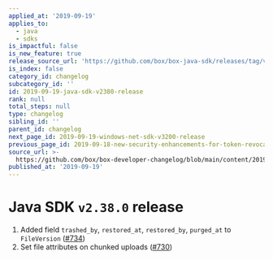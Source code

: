 ```yaml
---
applied_at: '2019-09-19'
applies_to:
  - java
  - sdks
is_impactful: false
is_new_feature: true
release_source_url: 'https://github.com/box/box-java-sdk/releases/tag/v2.38.0'
is_index: false
category_id: changelog
subcategory_id: ''
id: 2019-09-19-java-sdk-v2380-release
rank: null
total_steps: null
type: changelog
sibling_id: ''
parent_id: changelog
next_page_id: 2019-09-19-windows-net-sdk-v3200-release
previous_page_id: 2019-09-18-new-security-enhancements-for-token-revocation
source_url: >-
  https://github.com/box/box-developer-changelog/blob/main/content/2019/09-19-java-sdk-v2380-release.md
published_at: '2019-09-19'
---
```

# Java SDK `v2.38.0` release

1. Added field `trashed_by`, `restored_at`, `restored_by`, `purged_at` to `FileVersion` ([#734](https://github.com/box/box-java-sdk/pull/734))
2. Set file attributes on chunked uploads ([#730](https://github.com/box/box-java-sdk/pull/730))
